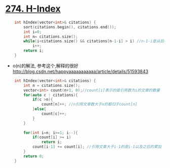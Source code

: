 # [274. H-Index](https://leetcode.com/problems/h-index/description/)

```c++
    int hIndex(vector<int>& citations) {
        sort(citations.begin(), citations.end());
        int i=0;
        int n= citations.size();
        while(i<citations.size() && citations[n-1-i] > i) //n-1-i是从后往前数
            i++;
        return i;      
    }
```

* o(n)的解法, 参考这个,解释的很好 http://blog.csdn.net/happyaaaaaaaaaaa/article/details/51593843

```c++
    int hIndex(vector<int>& citations) {
        int n = citations.size();
        vector<int> count(n+1, 0);//count[i]表示的是引用数为i的文章的数量
        for(auto c : citations){
            if(c >n){
                count[n]++; //n引用文章数大于n的都归于count[n]
            }else{
                count[c]++; 
            }
        }
        
        for(int i=n; i>=1; i--){
            if(count[i] >= i)
                return i;
            count[i-1] += count[i]; //引用文章大于i-1的是i-1以及之后的累加
        }
        return 0;
    }
```
